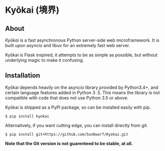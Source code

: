 # Kyōkai (境界)

## About
*Kyōkai* is a fast asynchronous Python server-side web microframework. It is built upon asyncio and libuv for an 
extremely fast web server.

Kyōkai is Flask inspired; it attempts to be as simple as possible, but without underlying magic to make it confusing.

## Installation

Kyōkai depends heavily on the asyncio library provided by Python3.4+, and certain language features added in Python 3
.5. This means the library is not compatible with code that does not use Python 3.5 or above.

Kyōkai is shipped as a PyPI package, so can be installed easily with pip.

    $ pip install kyokai
    
Alternatively, if you want cutting edge, you can install directly from git.

    $ pip install git+https://github.com/SunDwarf/Kyokai.git
    
**Note that the Git version is not guarenteed to be stable, at all.**
 
 
